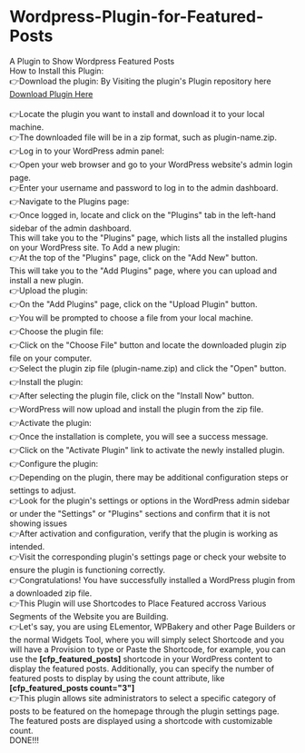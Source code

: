 # Wordpress-Plugin-for-Featured-Posts
A Plugin to Show Wordpress Featured Posts
<br>How to Install this Plugin:
<br>👉Download the plugin:
By Visiting the plugin's Plugin repository here <a href="https://github.com/jerryisuwamakeri/Wordpress-Plugin-for-Featured-Posts/blob/main/custom-featured-posts.zip"> Download Plugin Here</a><br>
<br>👉Locate the plugin you want to install and download it to your local machine.
<br>👉The downloaded file will be in a zip format, such as plugin-name.zip.
<br>👉Log in to your WordPress admin panel:
<br>👉Open your web browser and go to your WordPress website's admin login page.
<br>👉Enter your username and password to log in to the admin dashboard.
<br>👉Navigate to the Plugins page:
<br>👉Once logged in, locate and click on the "Plugins" tab in the left-hand sidebar of the admin dashboard.
<br>This will take you to the "Plugins" page, which lists all the installed plugins on your WordPress site.
To Add a new plugin:
<br>👉At the top of the "Plugins" page, click on the "Add New" button.
<br>This will take you to the "Add Plugins" page, where you can upload and install a new plugin.
<br>👉Upload the plugin:
<br>👉On the "Add Plugins" page, click on the "Upload Plugin" button.
<br>👉You will be prompted to choose a file from your local machine.
<br>👉Choose the plugin file:
<br>👉Click on the "Choose File" button and locate the downloaded plugin zip file on your computer.
<br>👉Select the plugin zip file (plugin-name.zip) and click the "Open" button.
<br>👉Install the plugin:
<br>👉After selecting the plugin file, click on the "Install Now" button.
<br>👉WordPress will now upload and install the plugin from the zip file.
<br>👉Activate the plugin:
<br>👉Once the installation is complete, you will see a success message.
<br>👉Click on the "Activate Plugin" link to activate the newly installed plugin.
<br>👉Configure the plugin:
<br>👉Depending on the plugin, there may be additional configuration steps or settings to adjust.
<br>👉Look for the plugin's settings or options in the WordPress admin sidebar or under the "Settings" or "Plugins" sections and confirm that it is not showing issues
<br>👉After activation and configuration, verify that the plugin is working as intended.
<br>👉Visit the corresponding plugin's settings page or check your website to ensure the plugin is functioning correctly.
<br>👉Congratulations! You have successfully installed a WordPress plugin from a downloaded zip file.
<br>👉This Plugin will use Shortcodes to Place Featured accross Various Segments of the Website you are Building.
<br>👉Let's say, you are using ELementor, WPBakery and other Page Builders or the normal Widgets Tool, where you will simply select Shortcode and you will have a Provision to type or Paste the Shortcode, for example, you can use the **[cfp_featured_posts]** shortcode in your WordPress content to display the featured posts. Additionally, you can specify the number of featured posts to display by using the count attribute, like **[cfp_featured_posts count="3"]**
<br>👉This plugin allows site administrators to select a specific category of posts to be featured on the homepage through the plugin settings page. The featured posts are displayed using a shortcode with customizable count.
<br>DONE!!!

